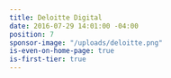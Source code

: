 ```yaml
---
title: Deloitte Digital
date: 2016-07-29 14:01:00 -04:00
position: 7
sponsor-image: "/uploads/deloitte.png"
is-even-on-home-page: true
is-first-tier: true
---
```



